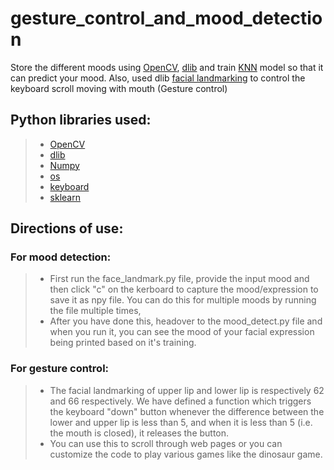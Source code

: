 # gesture_control_and_mood_detection
Store the different moods using [OpenCV](https://opencv.org/), [dlib](http://dlib.net/) and train [KNN](https://en.wikipedia.org/wiki/K-nearest_neighbors_algorithm) model so that it can predict your mood. Also, used dlib [facial landmarking](https://www.pyimagesearch.com/2017/04/03/facial-landmarks-dlib-opencv-python/) to control the keyboard scroll moving with mouth (Gesture control)

## Python libraries used:
> * [OpenCV](https://opencv.org/)
> * [dlib](http://dlib.net/)
> * [Numpy](https://numpy.org/)
> * [os](https://docs.python.org/3/library/os.html)
> * [keyboard](https://pypi.org/project/keyboard/)
> * [sklearn](https://scikit-learn.org/stable/)

## Directions of use:
### For mood detection:
> * First run the face_landmark.py file, provide the input mood and then click "c" on the kerboard to capture the mood/expression to save it as npy file. You can do this for multiple moods by running the file multiple times,
> * After you have done this, headover to the mood_detect.py file and when you run it, you can see the mood of your facial expression being printed based on it's training.

### For gesture control:
> * The facial landmarking of upper lip and lower lip is respectively 62 and 66 respectively. We have defined a function which triggers the keyboard "down" button whenever the difference between the lower and upper lip is less than 5, and when it is less than 5 (i.e. the mouth is closed), it releases the button.
> * You can use this to scroll through web pages or you can customize the code to play various games like the dinosaur game.
